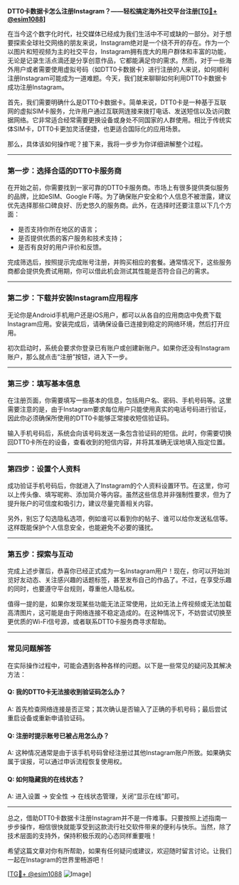 **DTT0卡数据卡怎么注册Instagram？——轻松搞定海外社交平台注册[[TG💪+ @esim1088](https://t.me/s/esim1088)]**

在当今这个数字化时代，社交媒体已经成为我们生活中不可或缺的一部分。对于想要探索全球社交网络的朋友来说，Instagram绝对是一个绕不开的存在。作为一个以图片和短视频为主的社交平台，Instagram拥有庞大的用户群体和丰富的功能，无论是记录生活点滴还是分享创意作品，它都能满足你的需求。然而，对于一些海外用户或者需要使用虚拟号码（如DTT0卡数据卡）进行注册的人来说，如何顺利注册Instagram可能成为一道难题。今天，我们就来聊聊如何利用DTT0卡数据卡成功注册Instagram。

首先，我们需要明确什么是DTT0卡数据卡。简单来说，DTT0卡是一种基于互联网的虚拟SIM卡服务，允许用户通过互联网连接来拨打电话、发送短信以及访问数据网络。它非常适合经常需要更换设备或身处不同国家的人群使用。相比于传统实体SIM卡，DTT0卡更加灵活便捷，也更适合国际化的应用场景。

那么，具体该如何操作呢？接下来，我将一步步为你详细讲解整个过程。

---

### **第一步：选择合适的DTT0卡服务商**
在开始之前，你需要找到一家可靠的DTT0卡服务商。市场上有很多提供类似服务的品牌，比如eSIM、Google Fi等。为了确保账户安全和个人信息不被泄露，建议优先选择那些口碑良好、历史悠久的服务商。此外，在选择时还要注意以下几个方面：
- 是否支持你所在地区的语言；
- 是否提供优质的客户服务和技术支持；
- 是否有良好的用户评价和反馈。

完成筛选后，按照提示完成账号注册，并购买相应的套餐。通常情况下，这些服务商都会提供免费试用期，你可以借此机会测试其性能是否符合自己的需求。

---

### **第二步：下载并安装Instagram应用程序**
无论你是Android手机用户还是iOS用户，都可以从各自的应用商店中免费下载Instagram应用。安装完成后，请确保设备已连接到稳定的网络环境，然后打开应用。

初次启动时，系统会要求你登录已有账户或创建新账户。如果你还没有Instagram账户，那么就点击“注册”按钮，进入下一步。

---

### **第三步：填写基本信息**
在注册页面，你需要填写一些基本的信息，包括用户名、密码、手机号码等。这里需要注意的是，由于Instagram要求每位用户只能使用真实的电话号码进行验证，因此你必须确保所使用的DTT0卡能够正常接收短信验证码。

输入手机号码后，系统会向该号码发送一条包含验证码的短信。此时，你需要切换回DTT0卡所在的设备，查看收到的短信内容，并将其准确无误地填入指定位置。

---

### **第四步：设置个人资料**
成功验证手机号码后，你就进入了Instagram的个人资料设置环节。在这里，你可以上传头像、填写昵称、添加简介等内容。虽然这些信息并非强制性要求，但为了提升账户的可信度和吸引力，建议尽量完善相关内容。

另外，别忘了勾选隐私选项，例如谁可以看到你的帖子、谁可以给你发送私信等。这样既能保护个人信息安全，也能避免不必要的骚扰。

---

### **第五步：探索与互动**
完成上述步骤后，恭喜你已经正式成为一名Instagram用户！现在，你可以开始浏览好友动态、关注感兴趣的话题标签，甚至发布自己的作品了。不过，在享受乐趣的同时，也要遵守平台规则，尊重他人隐私权。

值得一提的是，如果你发现某些功能无法正常使用，比如无法上传视频或无法加载高清图片，这可能是由于网络连接不稳定造成的。在这种情况下，不妨尝试切换至更优质的Wi-Fi信号源，或者联系DTT0卡服务商寻求帮助。

---

### **常见问题解答**
在实际操作过程中，可能会遇到各种各样的问题。以下是一些常见的疑问及其解决方法：

#### Q: 我的DTT0卡无法接收到验证码怎么办？
A: 首先检查网络连接是否正常；其次确认是否输入了正确的手机号码；最后尝试重启设备或重新申请验证码。

#### Q: 注册时提示账号已被占用怎么办？
A: 这种情况通常是由于该手机号码曾经注册过其他Instagram账户所致。如果确实属于误报，可以通过申诉流程恢复使用权。

#### Q: 如何隐藏我的在线状态？
A: 进入设置 -> 安全性 -> 在线状态管理，关闭“显示在线”即可。

---

总之，借助DTT0卡数据卡注册Instagram并不是一件难事。只要按照上述指南一步步操作，相信很快就能享受到这款流行社交软件带来的便利与快乐。当然，除了技术层面的支持外，保持积极乐观的心态同样重要哦！

希望这篇文章对你有所帮助，如果有任何疑问或建议，欢迎随时留言讨论。让我们一起在Instagram的世界里畅游吧！

[[TG💪+ @esim1088](https://t.me/s/esim1088) ![Image](https://i.postimg.cc/4NQfJmqS/Snipaste-2025-05-13-00-14-12.png)]
